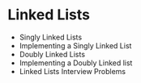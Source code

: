 # Linked Lists
* Singly Linked Lists
* Implementing a Singly Linked List
* Doubly Linked Lists
* Implementing a Doubly Linked list
* Linked Lists Interview Problems